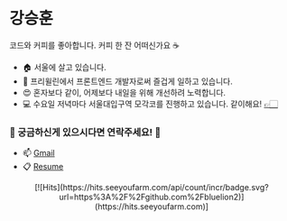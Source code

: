 # 강승훈

코드와 커피를 좋아합니다. 커피 한 잔 어떠신가요 ☕

- 🏠 서울에 살고 있습니다.
- 🔭 프리윌린에서 프론트엔드 개발자로써 즐겁게 일하고 있습니다.
- 😍 혼자보다 같이, 어제보다 내일을 위해 개선하려 노력합니다.
- 💻 수요일 저녁마다 서울대입구역 모각코를 진행하고 있습니다. 같이해요! [👉🏻](https://github.com/bluelion2/Wednesday_Salon)

### 🤔 궁금하신게 있으시다면 연락주세요! 💬
  - 📫 <a href="mailto:iltk2000@gmail.com">Gmail</a>
  - 📋 [Resume](https://resume.sh89.now.sh)

<div align="center">
   [![Hits](https://hits.seeyoufarm.com/api/count/incr/badge.svg?url=https%3A%2F%2Fgithub.com%2Fbluelion2)](https://hits.seeyoufarm.com)]
</div>
